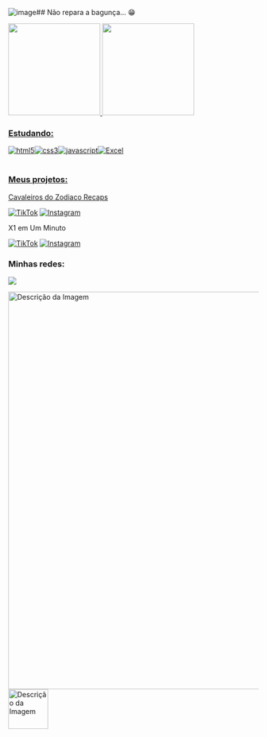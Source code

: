 ![image](https://github.com/danielassis07/danielassis07/assets/133272882/f659a420-e69b-4477-aae1-758ea3819715)## Não repara a bagunça... 😁

 <div>
   <a href="https://github.com/danielassis07">
   <img height="185em" src="https://github-readme-stats.vercel.app/api?username=danielassis07&show_icons=true&theme=radical&include_all_commits=true&count_private=true"/>
   <img height="185em" src="https://github-readme-stats.vercel.app/api/top-langs/?username=danielassis07&show_icons=true&theme=radical&include_all_commits=true&count_private=true"/>

### Estudando:
<div style="display: flex;">
  <img align="center" alt="html5" src="https://img.shields.io/badge/HTML5-E34F26?style=for-the-badge&logo=html5&logoColor=white">
  <img align="center" alt="css3" src="https://img.shields.io/badge/CSS3-1572B6?style=for-the-badge&logo=css3&logoColor=white">
  <img align="center" alt="javascript" src="https://img.shields.io/badge/JavaScript-F7DF1E?style=for-the-badge&logo=javascript&logoColor=white">
  <img align="center" alt="Excel" src="https://img.shields.io/badge/Microsoft_Excel-217346?style=for-the-badge&logo=microsoft-excel&logoColor=white">
</div>

 <br>
<div> 
  <h3>Meus projetos:</h3>
  <p>Cavaleiros do Zodiaco Recaps</p>
  <p>
    <a href="https://www.tiktok.com/@cavaleirosdozodiacorecap?lang=pt-BR" target="_blank"><img src="https://img.shields.io/badge/TikTok-000000?style=for-the-badge&logo=tiktok&logoColor=white" alt="TikTok"/></a>
    <a href="https://www.instagram.com/cavaleirosdozodiacorecaps/" target="_blank"><img src="https://img.shields.io/badge/Instagram-E4405F?style=for-the-badge&logo=instagram&logoColor=white" alt="Instagram"/></a>
  </p>

  X1 em Um Minuto
  <p>
    <a href="https://www.tiktok.com/@x1emumminuto" target="_blank"><img src="https://img.shields.io/badge/TikTok-000000?style=for-the-badge&logo=tiktok&logoColor=white" alt="TikTok"/></a>
    <a href="https://www.instagram.com/x1emumminuto/" target="_blank"><img src="https://img.shields.io/badge/Instagram-E4405F?style=for-the-badge&logo=instagram&logoColor=white" alt="Instagram"/></a>
  </p>
</div>
  
  ### Minhas redes:
  <a href="https://www.linkedin.com/in/danielassis07" target="_blank"><img src="https://img.shields.io/badge/-LinkedIn-%230077B5?style=for-the-badge&logo=linkedin&logoColor=black" target="_blank"></a> 

  <p>
<img src="https://pa1.aminoapps.com/6633/e0558d51104727ada6691c652bc9853e79fff4c1_hq.gif" width="800" height="800" alt="Descrição da Imagem">
<img src="https://pa1.aminoapps.com/6633/e0558d51104727ada6691c652bc9853e79fff4c1_hq.gif" width="80" height="80" alt="Descrição da Imagem">
  </p>
</div>
              
